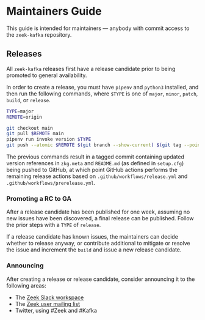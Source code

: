 <!--
  Copyright 2020-2023 Zeek-Kafka

  Licensed under the Apache License, Version 2.0 (the "License");
  you may not use this file except in compliance with the License.
  You may obtain a copy of the License at
      http://www.apache.org/licenses/LICENSE-2.0
  Unless required by applicable law or agreed to in writing, software
  distributed under the License is distributed on an "AS IS" BASIS,
  WITHOUT WARRANTIES OR CONDITIONS OF ANY KIND, either express or implied.
  See the License for the specific language governing permissions and
  limitations under the License.
-->
# Maintainers Guide

This guide is intended for maintainers — anybody with commit access to the
`zeek-kafka` repository.

## Releases

All `zeek-kafka` releases first have a release candidate prior to being
promoted to general availability.

In order to create a release, you must have `pipenv` and `python3` installed,
and then run the following commands, where `$TYPE` is one of `major`, `minor`,
`patch`, `build`, or `release`.

```bash
TYPE=major
REMOTE=origin

git checkout main
git pull $REMOTE main
pipenv run invoke version $TYPE
git push --atomic $REMOTE $(git branch --show-current) $(git tag --points-at HEAD)
```

The previous commands result in a tagged commit containing updated version
references in `zkg.meta` and `README.md` (as defined in `setup.cfg`) being
pushed to GitHub, at which point GitHub actions performs the remaining release
actions based on `.github/workflows/release.yml` and
`.github/workflows/prerelease.yml`.

### Promoting a RC to GA

After a release candidate has been published for one week, assuming no new
issues have been discovered, a final release can be published. Follow the prior
steps with a `TYPE` of `release`.

If a release candidate has known issues, the maintainers can decide whether to
release anyway, or contribute additional to mitigate or resolve the issue and
increment the `build` and issue a new release candidate.

### Announcing

After creating a release or release candidate, consider announcing it to the following areas:

- The [Zeek Slack workspace](zeekorg.slack.com)
- The [Zeek user mailing list](https://lists.zeek.org/mailman3/lists/zeek.lists.zeek.org/)
- Twitter, using #Zeek and #Kafka
